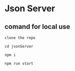 # Json Server

## comand for local use
```
clone the repo
```
```
cd jsonServer
```
```
npm i
```
```
npm run start
```